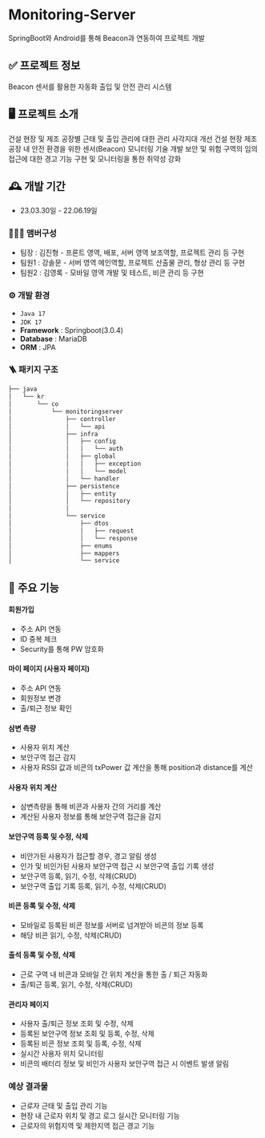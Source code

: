 # Monitoring-Server

SpringBoot와 Android를 통해 Beacon과 연동하여 프로젝트 개발

## ✅ 프로젝트 정보
Beacon 센서를 활용한 자동화 출입 및 안전 관리 시스템

## 🖥️ 프로젝트 소개
건설 현장 및 제조 공장별 근태 및 출입 관리에 대한 관리 사각지대 개선
건설 현장 제조 공장 내 안전 환경을 위한 센서(Beacon) 모니터링 기술 개발
보안 및 위험 구역의 임의 접근에 대한 경고 기능 구현 및 모니터링을 통한 취약성 강화
<br>

## 🕰️ 개발 기간
* 23.03.30일 - 22.06.19일

### 🧑‍🤝‍🧑 맴버구성
 - 팀장  : 김진형 - 프론트 영역, 배포, 서버 영역 보조역할, 프로젝트 관리 등 구현
 - 팀원1 : 강솔문 - 서버 영역 메인역할, 프로젝트 산출물 관리, 형상 관리 등 구현
 - 팀원2 : 김영록 - 모바일 영역 개발 및 테스트, 비콘 관리 등 구현

### ⚙️ 개발 환경
- `Java 17`
- `JDK 17`
- **Framework** : Springboot(3.0.4)
- **Database** : MariaDB
- **ORM** : JPA

### 🪜 패키지 구조
```bash
├── java
│   └── kr
│       └── co
│           └── monitoringserver
│               ├── controller
│               │   └── api
│               ├── infra
│               │   ├── config
│               │   │   └── auth
│               │   ├── global
│               │   │   ├── exception
│               │   │   └── model
│               │   └── handler
│               ├── persistence
│               │   ├── entity
│               │   └── repository
│               │       
│               └── service
│                   ├── dtos
│                   │   ├── request
│                   │   └── response
│                   ├── enums
│                   ├── mappers
│                   └── service
```


## 📌 주요 기능
#### 회원가입
- 주소 API 연동
- ID 중복 체크
- Security를 통해 PW 암호화
  
#### 마이 페이지 (사용자 페이지)
- 주소 API 연동
- 회원정보 변경
- 출/퇴근 정보 확인

#### 삼변 측량
- 사용자 위치 계산
- 보안구역 접근 감지
- 사용자 RSSI 값과 비콘의 txPower 값 계산을 통해 position과 distance를 계산

#### 사용자 위치 계산
- 삼변측량을 통해 비콘과 사용자 간의 거리를 계산
- 계산된 사용자 정보를 통해 보안구역 접근을 감지
  
#### 보안구역 등록 및 수정, 삭제
- 비안가된 사용자가 접근할 경우, 경고 알림 생성
- 인가 및 비인가된 사용자 보안구역 접근 시 보안구역 출입 기록 생성
- 보안구역 등록, 읽기, 수정, 삭제(CRUD)
- 보안구역 출입 기록 등록, 읽기, 수정, 삭제(CRUD)
  
#### 비콘 등록 및 수정, 삭제
- 모바일로 등록된 비콘 정보를 서버로 넘겨받아 비콘의 정보 등록
- 해당 비콘 읽기, 수정, 삭제(CRUD)
  
#### 출석 등록 및 수정, 삭제
- 근로 구역 내 비콘과 모바일 간 위치 계산을 통한 출 / 퇴근 자동화
- 출/퇴근 등록, 읽기, 수정, 삭제(CRUD)

#### 관리자 페이지
- 사용자 출/퇴근 정보 조회 및 수정, 삭제
- 등록된 보안구역 정보 조회 및 등록, 수정, 삭제
- 등록된 비콘 정보 조회 및 등록, 수정, 삭제
- 실시간 사용자 위치 모니터링
- 비콘의 배터리 정보 및 비인가 사용자 보안구역 접근 시 이벤트 발생 알림


### 예상 결과물
  - 근로자 근태 및 출입 관리 기능
  - 현장 내 근로자 위치 및 경고 로그 실시간 모니터링 기능
  - 근로자의 위험지역 및 제한지역 접근 경고 기능
